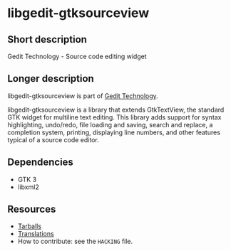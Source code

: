 libgedit-gtksourceview
======================

Short description
-----------------

Gedit Technology - Source code editing widget

Longer description
------------------

libgedit-gtksourceview is part of
[Gedit Technology](https://gedit-technology.net/).

libgedit-gtksourceview is a library that extends GtkTextView, the standard GTK
widget for multiline text editing. This library adds support for syntax
highlighting, undo/redo, file loading and saving, search and replace, a
completion system, printing, displaying line numbers, and other features typical
of a source code editor.

Dependencies
------------

- GTK 3
- libxml2

Resources
---------

- [Tarballs](https://gedit-technology.net/)
- [Translations](https://hosted.weblate.org/projects/gedit-technology/)
- How to contribute: see the `HACKING` file.
